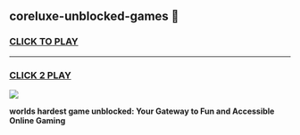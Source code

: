 
## coreluxe-unblocked-games 👋
<h3>
<a href="https://premium.freeplayer.one?title=coreluxe-unblocked-games&ref=14F">CLICK TO PLAY</a></h3>
<hr>

<h3>
<a href="https://premium.freeplayer.one?title=coreluxe-unblocked-games&ref=14F">CLICK 2 PLAY</a>
  
</h3>

<a href="https://premium.freeplayer.one?title=coreluxe-unblocked-games&ref=12F/"><img src="https://clearcache.store/games.png"></a>


**worlds hardest game unblocked: Your Gateway to Fun and Accessible Online Gaming**
